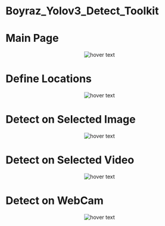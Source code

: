 # Boyraz_Yolov3_Detect_Toolkit


<p align="center"><h1>Main Page</h1></p>
<p align="center">
  <img src="https://user-images.githubusercontent.com/82450697/115584156-3a9b7d80-a2d3-11eb-9083-d2b9186d91da.PNG"  title="hover text">
</p>

<p align="center"><h1>Define Locations
</h1></p>
<p align="center">
  <img src="https://user-images.githubusercontent.com/82450697/115584573-8b12db00-a2d3-11eb-9015-7fc3de39d172.PNG"  title="hover text">
</p>




<p align="center"><h1>Detect on Selected Image</h1></p>
<p align="center">
  <img src="https://user-images.githubusercontent.com/82450697/115584805-c0b7c400-a2d3-11eb-8506-cf0c89e0af42.PNG"  title="hover text">
</p>


<p align="center"><h1>Detect on Selected Video</h1></p>
<p align="center">

  <img src="https://user-images.githubusercontent.com/82450697/115584928-da590b80-a2d3-11eb-9127-8f68a79c4dd1.PNG"  title="hover text">
</p>


<p align="center"><h1>Detect on WebCam</h1></p>
<p align="center">

  <img src="https://user-images.githubusercontent.com/82450697/115585001-eb098180-a2d3-11eb-9036-88d9b96bdb77.PNG"  title="hover text">
</p>
